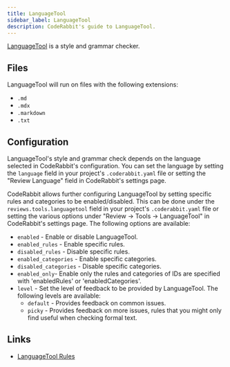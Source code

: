 ```yaml
---
title: LanguageTool
sidebar_label: LanguageTool
description: CodeRabbit's guide to LanguageTool.
---
```


[LanguageTool](https://github.com/languagetool-org/languagetool) is a style and grammar checker.

## Files

LanguageTool will run on files with the following extensions:

- `.md`
- `.mdx`
- `.markdown`
- `.txt`

## Configuration

LanguageTool's style and grammar check depends on the language selected in CodeRabbit's configuration. You can set the language by setting the `language` field in your project's `.coderabbit.yaml` file or setting the "Review Language" field in CodeRabbit's settings page.

CodeRabbit allows further configuring LanguageTool by setting specific rules and categories to be enabled/disabled. This can be done under the `reviews.tools.languagetool` field in your project's `.coderabbit.yaml` file or setting the various options under "Review → Tools → LanguageTool" in CodeRabbit's settings page. The following options are available:

- `enabled` - Enable or disable LanguageTool.
- `enabled_rules` - Enable specific rules.
- `disabled_rules` - Disable specific rules.
- `enabled_categories` - Enable specific categories.
- `disabled_categories` - Disable specific categories.
- `enabled_only`- Enable only the rules and categories of IDs are specified with 'enabledRules' or 'enabledCategories'.
- `level` - Set the level of feedback to be provided by LanguageTool. The following levels are available:
  - `default` - Provides feedback on common issues.
  - `picky` - Provides feedback on more issues, rules that you might only find useful when checking formal text.

## Links

- [LanguageTool Rules](https://community.languagetool.org/rule/list?lang=en)
